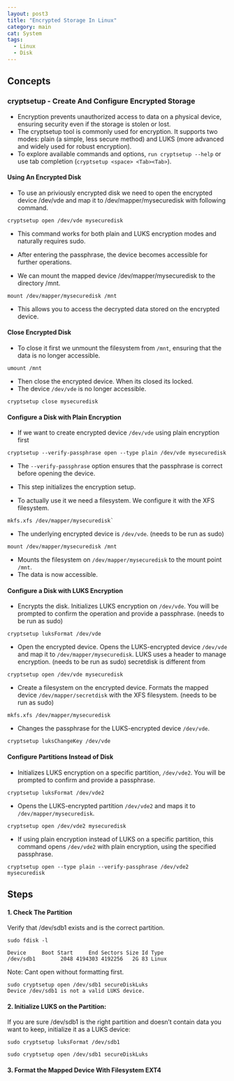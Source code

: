 ```yaml
---
layout: post3
title: "Encrypted Storage In Linux"
category: main
cat: System
tags:
  - Linux
  - Disk
---
```


## Concepts

### cryptsetup - Create And Configure Encrypted Storage

* Encryption prevents unauthorized access to data on a physical device, ensuring security even if the storage is stolen or lost.
* The cryptsetup tool is commonly used for encryption. It supports two modes: plain (a simple, less secure method) and LUKS (more advanced and widely used for robust encryption).
* To explore available commands and options, `run cryptsetup --help` or use tab completion (`cryptsetup <space> <Tab><Tab>`).

#### Using An Encrypted Disk

* To use an priviously encrypted disk we need to open the encrypted device /dev/vde and map it to /dev/mapper/mysecuredisk with following command.

```
cryptsetup open /dev/vde mysecuredisk
```

* This command works for both plain and LUKS encryption modes and naturally requires sudo.
* After entering the passphrase, the device becomes accessible for further operations.

* We can mount the mapped device /dev/mapper/mysecuredisk to the directory /mnt.

```
mount /dev/mapper/mysecuredisk /mnt
```

* This allows you to access the decrypted data stored on the encrypted device.

#### Close Encrypted Disk

* To close it first we unmount the filesystem from `/mnt`, ensuring that the data is no longer accessible.

```
umount /mnt
```

* Then close the encrypted device. When its closed its locked.
* The device `/dev/vde` is no longer accessible.

```
cryptsetup close mysecuredisk
```

#### Configure a Disk with Plain Encryption

* If we want to create encrypted device `/dev/vde` using plain encryption first 

```
cryptsetup --verify-passphrase open --type plain /dev/vde mysecuredisk
```

* The `--verify-passphrase` option ensures that the passphrase is correct before opening the device.
* This step initializes the encryption setup.


* To actually use it we need a filesystem. We configure it with the XFS filesystem.
 
```
mkfs.xfs /dev/mapper/mysecuredisk`
```

* The underlying encrypted device is `/dev/vde`. (needs to be run as sudo)

```
mount /dev/mapper/mysecuredisk /mnt
```

* Mounts the filesystem on `/dev/mapper/mysecuredisk` to the mount point `/mnt`.
* The data is now accessible.

#### Configure a Disk with LUKS Encryption

* Encrypts the disk. Initializes LUKS encryption on `/dev/vde`. You will be prompted to confirm the operation and provide a passphrase. (needs to be run as sudo)

```
cryptsetup luksFormat /dev/vde
```

* Open the encrypted device. Opens the LUKS-encrypted device `/dev/vde` and map it to `/dev/mapper/mysecuredisk`. LUKS uses a header to manage encryption. (needs to be run as sudo) secretdisk is different from

```
cryptsetup open /dev/vde mysecuredisk
```

* Create a filesystem on the encrypted device. Formats the mapped device `/dev/mapper/secretdisk` with the XFS filesystem. (needs to be run as sudo)

```
mkfs.xfs /dev/mapper/mysecuredisk
```

 * Changes the passphrase for the LUKS-encrypted device `/dev/vde`.

```
cryptsetup luksChangeKey /dev/vde
```

#### Configure Partitions Instead of Disk

* Initializes LUKS encryption on a specific partition, `/dev/vde2`. You will be prompted to confirm and provide a passphrase.

```
cryptsetup luksFormat /dev/vde2
```

* Opens the LUKS-encrypted partition `/dev/vde2` and maps it to `/dev/mapper/mysecuredisk`.

```
cryptsetup open /dev/vde2 mysecuredisk
```

* If using plain encryption instead of LUKS on a specific partition, this command opens `/dev/vde2` with plain encryption, using the specified passphrase.

```
cryptsetup open --type plain --verify-passphrase /dev/vde2 mysecuredisk
```

## Steps

#### 1. Check The Partition

Verify that /dev/sdb1 exists and is the correct partition.

```
sudo fdisk -l

Device     Boot Start     End Sectors Size Id Type
/dev/sdb1        2048 4194303 4192256   2G 83 Linux
```

Note: Cant open without formatting first.

```
sudo cryptsetup open /dev/sdb1 secureDiskLuks
Device /dev/sdb1 is not a valid LUKS device.
```

#### 2. Initialize LUKS on the Partition: 

If you are sure /dev/sdb1 is the right partition and doesn’t contain data you want to keep, initialize it as a LUKS device:

```
sudo cryptsetup luksFormat /dev/sdb1
```

```
sudo cryptsetup open /dev/sdb1 secureDiskLuks
```

#### 3. Format the Mapped Device With Filesystem EXT4
